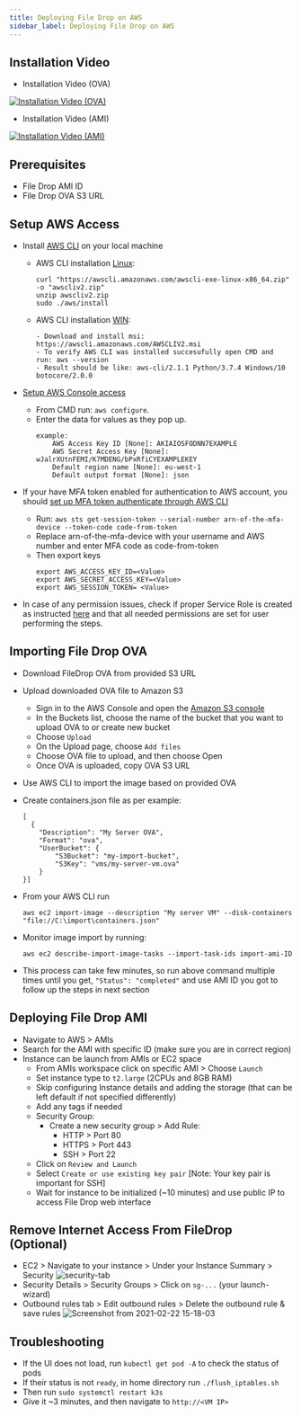 ```yaml
---
title: Deploying File Drop on AWS
sidebar_label: Deploying File Drop on AWS
---
```


## Installation Video 
- Installation Video (OVA)

[![Installation Video (OVA)](https://img.youtube.com/vi/yaBPLn9ISSg/hqdefault.jpg)](https://www.youtube.com/watch?v=yaBPLn9ISSg&feature=youtu.be)

- Installation Video (AMI)

[![Installation Video (AMI)](https://img.youtube.com/vi/XvU87KX_Cbc/hqdefault.jpg)](http://www.youtube.com/watch?v=XvU87KX_Cbc)


## Prerequisites 

- File Drop AMI ID 
- File Drop OVA S3 URL

## Setup AWS Access

- Install [AWS CLI](https://docs.aws.amazon.com/cli/latest/userguide/install-cliv2.html) on your local machine

    - AWS CLI installation [Linux](https://docs.aws.amazon.com/cli/latest/userguide/install-cliv2-linux.html):
        ```
        curl "https://awscli.amazonaws.com/awscli-exe-linux-x86_64.zip" -o "awscliv2.zip"
        unzip awscliv2.zip
        sudo ./aws/install
        ```
    
    - AWS CLI installation [WIN](https://docs.aws.amazon.com/cli/latest/userguide/install-cliv2-windows.html):
        ```
        - Download and install msi: https://awscli.amazonaws.com/AWSCLIV2.msi
        - To verify AWS CLI was installed succesufully open CMD and run: aws --version
        - Result should be like: aws-cli/2.1.1 Python/3.7.4 Windows/10 botocore/2.0.0
        ```

- [Setup AWS Console access](https://docs.aws.amazon.com/cli/latest/userguide/cli-configure-quickstart.html)
    - From CMD run: `aws configure`. 
    - Enter the data for values as they pop up.
        ```
        example:
            AWS Access Key ID [None]: AKIAIOSFODNN7EXAMPLE
            AWS Secret Access Key [None]: wJalrXUtnFEMI/K7MDENG/bPxRfiCYEXAMPLEKEY
            Default region name [None]: eu-west-1
            Default output format [None]: json
        ```
- If your have MFA token enabled for authentication to AWS account, you should [set up MFA token authenticate through AWS CLI](https://aws.amazon.com/premiumsupport/knowledge-center/authenticate-mfa-cli/)
    - Run: `aws sts get-session-token --serial-number arn-of-the-mfa-device --token-code code-from-token`
    - Replace arn-of-the-mfa-device with your username and AWS number and enter MFA code as code-from-token 
    - Then export keys
      ```
      export AWS_ACCESS_KEY_ID=<Value>
      export AWS_SECRET_ACCESS_KEY=<Value>
      export AWS_SESSION_TOKEN= <Value>
      ```
- In case of any permission issues, check if proper Service Role is created as instructed [here](https://docs.aws.amazon.com/vm-import/latest/userguide/vmie_prereqs.html#vmimport-role) and that all needed permissions are set for user performing the steps. 

## Importing File Drop OVA

- Download FileDrop OVA from provided S3 URL
- Upload downloaded OVA file to Amazon S3
   - Sign in to the AWS Console and open the [Amazon S3 console](https://console.aws.amazon.com/s3/)
   - In the Buckets list, choose the name of the bucket that you want to upload OVA to or create new bucket
   - Choose `Upload`
   - On the Upload page, choose `Add files`
   - Choose OVA file to upload, and then choose Open
   - Once OVA is uploaded, copy OVA S3 URL
- Use AWS CLI to import the image based on provided OVA
- Create containers.json file as per example:

  ```
  [
    {
      "Description": "My Server OVA",
      "Format": "ova",
      "UserBucket": {
          "S3Bucket": "my-import-bucket", 
          "S3Key": "vms/my-server-vm.ova" 
      }
  }]
  ```
- From your AWS CLI run 

  ```
  aws ec2 import-image --description "My server VM" --disk-containers "file://C:\import\containers.json"
  ```

- Monitor image import by running: 

  ```
  aws ec2 describe-import-image-tasks --import-task-ids import-ami-ID
  ```
- This process can take few minutes, so run above command multiple times until you get, `"Status": "completed"` and use AMI ID you got to follow up the steps in next section


## Deploying File Drop AMI

- Navigate to AWS > AMIs
- Search for the AMI with specific ID (make sure you are in correct region)
- Instance can be launch from AMIs or EC2 space
    - From AMIs workspace click on specific AMI > Choose `Launch` 
    - Set instance type to `t2.large` (2CPUs and 8GB RAM)
    - Skip configuring Instance details and adding the storage (that can be left default if not specified differently)
    - Add any tags if needed
    - Security Group: 
      - Create a new security group > Add Rule:
        - HTTP > Port 80 
        - HTTPS > Port 443 
        - SSH > Port 22
    - Click on `Review and Launch`
    - Select `Create or use existing key pair` [Note: Your key pair is important for SSH]
    - Wait for instance to be initialized (~10 minutes) and use public IP to access File Drop web interface

## Remove Internet Access From FileDrop (Optional)

- EC2 > Navigate to your instance > Under your Instance Summary > Security
![security-tab](https://user-images.githubusercontent.com/60857664/108712705-d735df00-751f-11eb-9bdb-388cbf43a687.png)
- Security Details > Security Groups > Click on `sg-...` (your launch-wizard)
- Outbound rules tab > Edit outbound rules > Delete the outbound rule & save rules
![Screenshot from 2021-02-22 15-18-03](https://user-images.githubusercontent.com/60857664/108713672-36e0ba00-7521-11eb-93d1-e10246562216.png)


## Troubleshooting
- If the UI does not load, run `kubectl get pod -A` to check the status of pods
- If their status is not `ready`, in home directory run `./flush_iptables.sh`
- Then run `sudo systemctl restart k3s`
- Give it ~3 minutes, and then navigate to `http://<VM IP>`
